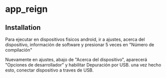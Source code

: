 # app_reign
## Installation

Para ejecutar en dispositivos fisicos android, ir a ajustes, acerca del dispositivo,  información de software y presionar 5 veces en "Número de compilación"

Nuevamente en ajustes, abajo de "Acerca del dispositivo", aparecerá "Opciones de desarrollador" y habilitar Depuración por USB. una vez hecho esto, conectar dispositivo a traves de USB.
